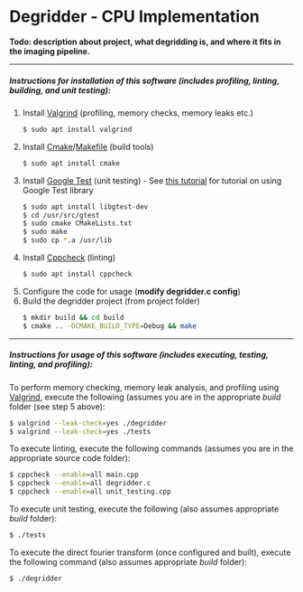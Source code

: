 # Degridder - CPU Implementation

**Todo: description about project, what degridding is, and where it fits in the imaging pipeline.**

---
##### Instructions for installation of this software (includes profiling, linting, building, and unit testing):
1. Install [Valgrind](http://valgrind.org/) (profiling, memory checks, memory leaks etc.)
   ```bash
   $ sudo apt install valgrind
   ```
2. Install [Cmake](https://cmake.org/)/[Makefile](https://www.gnu.org/software/make/) (build tools)
   ```bash
   $ sudo apt install cmake
   ```
3. Install [Google Test](https://github.com/google/googletest) (unit testing) - See [this tutorial](https://www.eriksmistad.no/getting-started-with-google-test-on-ubuntu/) for tutorial on using Google Test library
   ```bash
   $ sudo apt install libgtest-dev
   $ cd /usr/src/gtest
   $ sudo cmake CMakeLists.txt
   $ sudo make
   $ sudo cp *.a /usr/lib
   ```
4. Install [Cppcheck](http://cppcheck.sourceforge.net/) (linting)
   ```bash
   $ sudo apt install cppcheck
   ```
5. Configure the code for usage (**modify degridder.c config**)
6. Build the degridder project (from project folder)
   ```bash
   $ mkdir build && cd build
   $ cmake .. -DCMAKE_BUILD_TYPE=Debug && make
   ```
---
##### Instructions for usage of this software (includes executing, testing, linting, and profiling):
To perform memory checking, memory leak analysis, and profiling using [Valgrind](http://valgrind.org/docs/manual/quick-start.html), execute the following (assumes you are in the appropriate *build* folder (see step 5 above):
```bash
$ valgrind --leak-check=yes ./degridder
$ valgrind --leak-check=yes ./tests
```
To execute linting, execute the following commands (assumes you are in the appropriate source code folder):
```bash
$ cppcheck --enable=all main.cpp
$ cppcheck --enable=all degridder.c
$ cppcheck --enable=all unit_testing.cpp
```
To execute unit testing, execute the following (also assumes appropriate *build* folder):
```bash
$ ./tests
````
To execute the direct fourier transform (once configured and built), execute the following command (also assumes appropriate *build* folder):
```bash
$ ./degridder
```
